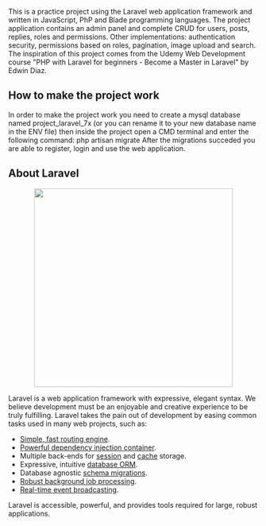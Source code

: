 

  This is a practice project using the Laravel web application framework and written in JavaScript, PhP and Blade programming languages.  The project application contains an admin panel and complete CRUD for users, posts, replies, roles and permissions. Other implementations: authentication security, permissions based on roles, pagination, image upload and search.
 The inspiration of this project comes from the Udemy Web Development course "PHP with Laravel for beginners - Become a Master in Laravel" by Edwin Diaz.
 
## How to make the project work

 In order to make the project work you need to create a mysql database named project_laravel_7x (or you can rename it to your new database name in the ENV file) then inside the project open a CMD terminal and enter the following command: php artisan migrate 
 After the migrations succeded you are able to register, login and use the web application.
 
## About Laravel

 <p align="center"><a href="https://laravel.com" target="_blank"><img src="https://raw.githubusercontent.com/laravel/art/master/logo-lockup/5%20SVG/2%20CMYK/1%20Full%20Color/laravel-logolockup-cmyk-red.svg" width="400"></a></p>

Laravel is a web application framework with expressive, elegant syntax. We believe development must be an enjoyable and creative experience to be truly fulfilling. Laravel takes the pain out of development by easing common tasks used in many web projects, such as:

- [Simple, fast routing engine](https://laravel.com/docs/routing).
- [Powerful dependency injection container](https://laravel.com/docs/container).
- Multiple back-ends for [session](https://laravel.com/docs/session) and [cache](https://laravel.com/docs/cache) storage.
- Expressive, intuitive [database ORM](https://laravel.com/docs/eloquent).
- Database agnostic [schema migrations](https://laravel.com/docs/migrations).
- [Robust background job processing](https://laravel.com/docs/queues).
- [Real-time event broadcasting](https://laravel.com/docs/broadcasting).

Laravel is accessible, powerful, and provides tools required for large, robust applications.
